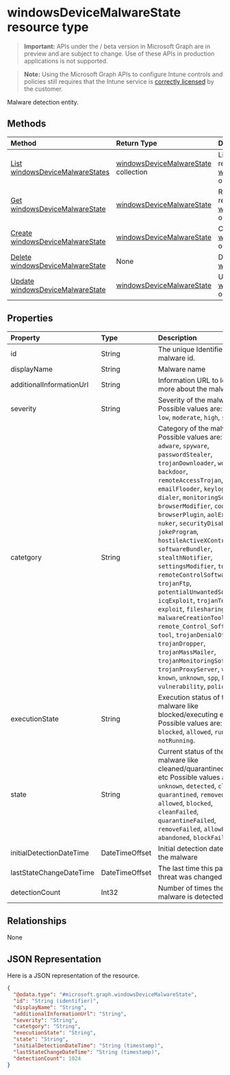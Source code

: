 ﻿# windowsDeviceMalwareState resource type

> **Important:** APIs under the / beta version in Microsoft Graph are in preview and are subject to change. Use of these APIs in production applications is not supported.

> **Note:** Using the Microsoft Graph APIs to configure Intune controls and policies still requires that the Intune service is [correctly licensed](https://go.microsoft.com/fwlink/?linkid=839381) by the customer.

Malware detection entity.
## Methods
|Method|Return Type|Description|
|:---|:---|:---|
|[List windowsDeviceMalwareStates](../api/intune_devices_windowsdevicemalwarestate_list.md)|[windowsDeviceMalwareState](../resources/intune_devices_windowsdevicemalwarestate.md) collection|List properties and relationships of the [windowsDeviceMalwareState](../resources/intune_devices_windowsdevicemalwarestate.md) objects.|
|[Get windowsDeviceMalwareState](../api/intune_devices_windowsdevicemalwarestate_get.md)|[windowsDeviceMalwareState](../resources/intune_devices_windowsdevicemalwarestate.md)|Read properties and relationships of the [windowsDeviceMalwareState](../resources/intune_devices_windowsdevicemalwarestate.md) object.|
|[Create windowsDeviceMalwareState](../api/intune_devices_windowsdevicemalwarestate_create.md)|[windowsDeviceMalwareState](../resources/intune_devices_windowsdevicemalwarestate.md)|Create a new [windowsDeviceMalwareState](../resources/intune_devices_windowsdevicemalwarestate.md) object.|
|[Delete windowsDeviceMalwareState](../api/intune_devices_windowsdevicemalwarestate_delete.md)|None|Deletes a [windowsDeviceMalwareState](../resources/intune_devices_windowsdevicemalwarestate.md).|
|[Update windowsDeviceMalwareState](../api/intune_devices_windowsdevicemalwarestate_update.md)|[windowsDeviceMalwareState](../resources/intune_devices_windowsdevicemalwarestate.md)|Update the properties of a [windowsDeviceMalwareState](../resources/intune_devices_windowsdevicemalwarestate.md) object.|

## Properties
|Property|Type|Description|
|:---|:---|:---|
|id|String|The unique Identifier. This is malware id.|
|displayName|String|Malware name|
|additionalInformationUrl|String|Information URL to learn more about the malware|
|severity|String|Severity of the malware Possible values are: `unknown`, `low`, `moderate`, `high`, `severe`.|
|catetgory|String|Category of the malware Possible values are: `invalid`, `adware`, `spyware`, `passwordStealer`, `trojanDownloader`, `worm`, `backdoor`, `remoteAccessTrojan`, `trojan`, `emailFlooder`, `keylogger`, `dialer`, `monitoringSoftware`, `browserModifier`, `cookie`, `browserPlugin`, `aolExploit`, `nuker`, `securityDisabler`, `jokeProgram`, `hostileActiveXControl`, `softwareBundler`, `stealthNotifier`, `settingsModifier`, `toolBar`, `remoteControlSoftware`, `trojanFtp`, `potentialUnwantedSoftware`, `icqExploit`, `trojanTelnet`, `exploit`, `filesharingProgram`, `malwareCreationTool`, `remote_Control_Software`, `tool`, `trojanDenialOfService`, `trojanDropper`, `trojanMassMailer`, `trojanMonitoringSoftware`, `trojanProxyServer`, `virus`, `known`, `unknown`, `spp`, `behavior`, `vulnerability`, `policy`.|
|executionState|String|Execution status of the malware like blocked/executing etc Possible values are: `unknown`, `blocked`, `allowed`, `running`, `notRunning`.|
|state|String|Current status of the malware like cleaned/quarantined/allowed etc Possible values are: `unknown`, `detected`, `cleaned`, `quarantined`, `removed`, `allowed`, `blocked`, `cleanFailed`, `quarantineFailed`, `removeFailed`, `allowFailed`, `abandoned`, `blockFailed`.|
|initialDetectionDateTime|DateTimeOffset|Initial detection datetime of the malware|
|lastStateChangeDateTime|DateTimeOffset|The last time this particular threat was changed|
|detectionCount|Int32|Number of times the malware is detected|

## Relationships
None
## JSON Representation
Here is a JSON representation of the resource.
<!-- {
  "blockType": "resource",
  "keyProperty": "id",
  "@odata.type": "microsoft.graph.windowsDeviceMalwareState"
}
-->
``` json
{
  "@odata.type": "#microsoft.graph.windowsDeviceMalwareState",
  "id": "String (identifier)",
  "displayName": "String",
  "additionalInformationUrl": "String",
  "severity": "String",
  "catetgory": "String",
  "executionState": "String",
  "state": "String",
  "initialDetectionDateTime": "String (timestamp)",
  "lastStateChangeDateTime": "String (timestamp)",
  "detectionCount": 1024
}
```



